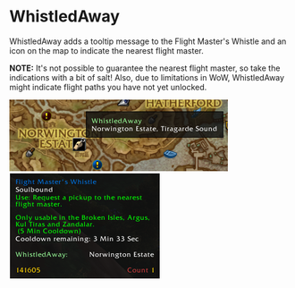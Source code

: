 # WhistledAway

WhistledAway adds a tooltip message to the Flight Master's Whistle and an icon on the map to indicate the nearest flight master.

**NOTE:** It's not possible to guarantee the nearest flight master, so take the indications with a bit of salt! Also, due to limitations in WoW, WhistledAway might indicate flight paths you have not yet unlocked.

![Map Icon](/MapIcon.png?raw=true)
![Tooltip](/Tooltip.png?raw=true)
